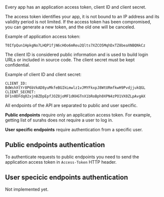 Every app has an application access token, client ID and client secret.

The access token identifies your app, it is not bound to an IP address and its validity period is not limited.
If the access token has been compromised, you can generate a new token, and the old one will be canceled.

Example of application access token:

```
T0IfpQun1HpkgNo7LHQP1fjN6cHOo6mReu2Qlts7XZCO5MqhDxTZ8beaXNBQNkCz
```

The client ID is considered public information and is used to build login URLs or included in source code.
The client secret must be kept confidential.

Example of client ID and client secret:

```
CLIENT_ID: BdWshXtYr8P6bVkAD8yuMkfeBGIkLmwlz1vJMYFkxpJ8WtURmfkwH9PvdjjukQGL
CLIENT_SECRET: DF1n0DFdq02xjnBZDpEpfJOZ8joMF1dKHGTnX1bRoBph0XPN4zPO1VX0ZLpAvgAX
```

All endpoints of the API are separated to public and user specific.

**Public endpoints** require only an application access token.
For example, getting list of surahs does not require a user to log in.

**User specific endpoints** require authentication from a specific user.

## Public endpoints authentication

To authenticate requests to public endpoints you need to send the application access token in `Access-Token` HTTP header.

## User specicic endpoints authentication

Not implemented yet.

